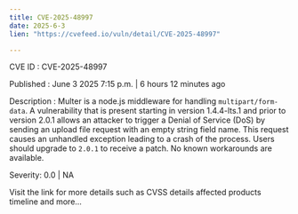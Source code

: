 ```yaml
---
title: CVE-2025-48997
date: 2025-6-3
lien: "https://cvefeed.io/vuln/detail/CVE-2025-48997"

---
```


CVE ID : CVE-2025-48997

Published :  June 3
2025
7:15 p.m. | 6 hours
12 minutes ago

Description : Multer is a node.js middleware for handling `multipart/form-data`. A vulnerability that is present starting in version 1.4.4-lts.1 and prior to version 2.0.1 allows an attacker to trigger a Denial of Service (DoS) by sending an upload file request with an empty string field name. This request causes an unhandled exception
leading to a crash of the process. Users should upgrade to `2.0.1` to receive a patch. No known workarounds are available.

Severity: 0.0 | NA

Visit the link for more details
such as CVSS details
affected products
timeline
and more...

